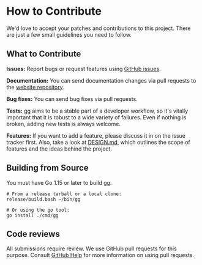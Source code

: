 # How to Contribute

We'd love to accept your patches and contributions to this project. There are
just a few small guidelines you need to follow.

## What to Contribute

**Issues:** Report bugs or request features using [GitHub issues][issues].

**Documentation:** You can send documentation changes via pull requests to the
[website repository][].

**Bug fixes:** You can send bug fixes via pull requests.

**Tests:** gg aims to be a stable part of a developer workflow, so it's vitally
important that it is robust to a wide variety of failures.  Even if nothing is
broken, adding new tests is always welcome.

**Features:** If you want to add a feature, please discuss it in on the issue
tracker first. Also, take a look at [DESIGN.md][], which outlines the scope of
features and the ideas behind the project.

[DESIGN.md]: https://github.com/gg-scm/gg/blob/main/DESIGN.md
[issues]: https://github.com/gg-scm/gg/issues
[website repository]: https://github.com/gg-scm/gg-scm.io

## Building from Source

You must have Go 1.15 or later to build gg.

```
# From a release tarball or a local clone:
release/build.bash ~/bin/gg

# Or using the go tool:
go install ./cmd/gg
```

## Code reviews

All submissions require review. We use GitHub pull requests for this purpose.
Consult [GitHub Help](https://help.github.com/articles/about-pull-requests/) for
more information on using pull requests.
